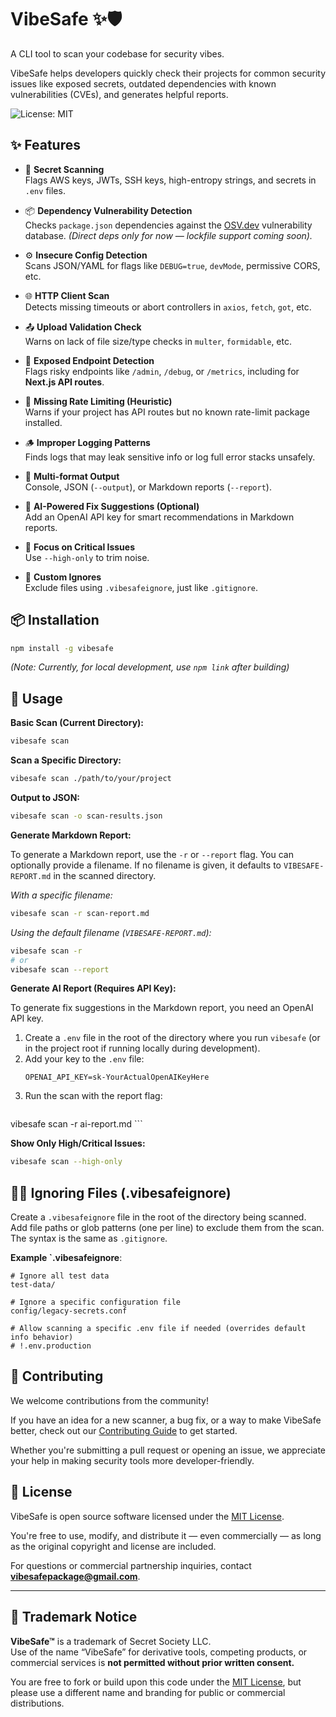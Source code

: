 # VibeSafe ✨🛡️

A CLI tool to scan your codebase for security vibes.

VibeSafe helps developers quickly check their projects for common security issues like exposed secrets, outdated dependencies with known vulnerabilities (CVEs), and generates helpful reports.

![License: MIT](https://img.shields.io/badge/license-MIT-blue.svg)


## ✨ Features

- 🔐 **Secret Scanning**  
  Flags AWS keys, JWTs, SSH keys, high-entropy strings, and secrets in `.env` files.

- 📦 **Dependency Vulnerability Detection**  
  Checks `package.json` dependencies against the [OSV.dev](https://osv.dev) vulnerability database. *(Direct deps only for now — lockfile support coming soon).*

- ⚙️ **Insecure Config Detection**  
  Scans JSON/YAML for flags like `DEBUG=true`, `devMode`, permissive CORS, etc.

- 🌐 **HTTP Client Scan**  
  Detects missing timeouts or abort controllers in `axios`, `fetch`, `got`, etc.

- 📤 **Upload Validation Check**  
  Warns on lack of file size/type checks in `multer`, `formidable`, etc.

- 🔎 **Exposed Endpoint Detection**  
  Flags risky endpoints like `/admin`, `/debug`, or `/metrics`, including for **Next.js API routes**.

- 🚫 **Missing Rate Limiting (Heuristic)**  
  Warns if your project has API routes but no known rate-limit package installed.

- 🪵 **Improper Logging Patterns**  
  Finds logs that may leak sensitive info or log full error stacks unsafely.

- 📄 **Multi-format Output**  
  Console, JSON (`--output`), or Markdown reports (`--report`).

- 🧠 **AI-Powered Fix Suggestions (Optional)**  
  Add an OpenAI API key for smart recommendations in Markdown reports.

- 🎯 **Focus on Critical Issues**  
  Use `--high-only` to trim noise.

- 🙈 **Custom Ignores**  
  Exclude files using `.vibesafeignore`, just like `.gitignore`.


## 📦 Installation

```bash
npm install -g vibesafe 
```

*(Note: Currently, for local development, use `npm link` after building)*

## 🚀 Usage

**Basic Scan (Current Directory):**

```bash
vibesafe scan
```

**Scan a Specific Directory:**

```bash
vibesafe scan ./path/to/your/project
```

**Output to JSON:**

```bash
vibesafe scan -o scan-results.json
```

**Generate Markdown Report:**

To generate a Markdown report, use the `-r` or `--report` flag. You can optionally provide a filename. If no filename is given, it defaults to `VIBESAFE-REPORT.md` in the scanned directory.

*With a specific filename:*
```bash
vibesafe scan -r scan-report.md
```

*Using the default filename (`VIBESAFE-REPORT.md`):*
```bash
vibesafe scan -r
# or
vibesafe scan --report 
```

**Generate AI Report (Requires API Key):**

To generate fix suggestions in the Markdown report, you need an OpenAI API key.

1.  Create a `.env` file in the root of the directory where you run `vibesafe` (or in the project root if running locally during development).
2.  Add your key to the `.env` file:
    ```
    OPENAI_API_KEY=sk-YourActualOpenAIKeyHere
    ```
3.  Run the scan with the report flag:
    ```bash
vibesafe scan -r ai-report.md
    ```

**Show Only High/Critical Issues:**

```bash
vibesafe scan --high-only
```

## 🛑📁 Ignoring Files (.vibesafeignore)

Create a `.vibesafeignore` file in the root of the directory being scanned. Add file paths or glob patterns (one per line) to exclude them from the scan. The syntax is the same as `.gitignore`.

**Example `.vibesafeignore**:

```
# Ignore all test data
test-data/

# Ignore a specific configuration file
config/legacy-secrets.conf

# Allow scanning a specific .env file if needed (overrides default info behavior)
# !.env.production 
```
## 🤝 Contributing

We welcome contributions from the community!

If you have an idea for a new scanner, a bug fix, or a way to make VibeSafe better, check out our [Contributing Guide](./CONTRIBUTING.md) to get started.

Whether you're submitting a pull request or opening an issue, we appreciate your help in making security tools more developer-friendly.

## 🧾 License

VibeSafe is open source software licensed under the [MIT License](./LICENSE).

You're free to use, modify, and distribute it — even commercially — as long as the original copyright
and license are included.

For questions or commercial partnership inquiries, contact **vibesafepackage@gmail.com**.

---

## 📛 Trademark Notice

**VibeSafe™** is a trademark of Secret Society LLC.  
Use of the name “VibeSafe” for derivative tools, competing products, or commercial services is **not permitted without prior written consent.**

You are free to fork or build upon this code under the [MIT License](./LICENSE), but please use a different name and branding for public or commercial distributions.
